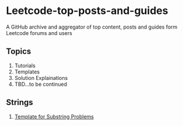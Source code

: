 # Leetcode-top-posts-and-guides
A GitHub archive and aggregator of top content, posts and guides form Leetcode forums and users


## Topics
1. Tutorials
2. Templates
3. Solution Explainations
4. TBD...to be continued







## Strings
1. [Template for Substring Problems](https://leetcode.com/problems/minimum-window-substring/discuss/26808/Here-is-a-10-line-template-that-can-solve-most-'substring'-problems)







